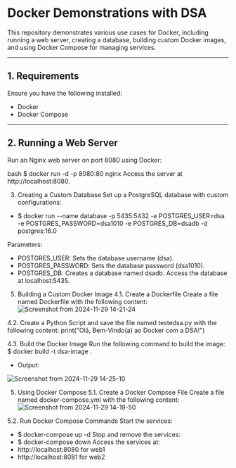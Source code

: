 # Docker Demonstrations with DSA

This repository demonstrates various use cases for Docker, including running a web server, creating a database, building custom Docker images, and using Docker Compose for managing services.

---

## 1. Requirements
Ensure you have the following installed:
- Docker
- Docker Compose

---

## 2. Running a Web Server

Run an Nginx web server on port 8080 using Docker:

bash
$ docker run -d -p 8080:80 nginx
Access the server at http://localhost:8080.

3. Creating a Custom Database
Set up a PostgreSQL database with custom configurations:
- $ docker run --name database -p 5435:5432 -e POSTGRES_USER=dsa -e POSTGRES_PASSWORD=dsa1010 -e POSTGRES_DB=dsadb -d postgres:16.0

Parameters:
  - POSTGRES_USER: Sets the database username (dsa).
  - POSTGRES_PASSWORD: Sets the database password (dsa1010).
  - POSTGRES_DB: Creates a database named dsadb.
Access the database at localhost:5435.

5. Building a Custom Docker Image
4.1. Create a Dockerfile
Create a file named Dockerfile with the following content:
![Screenshot from 2024-11-29 14-21-24](https://github.com/user-attachments/assets/491a98ed-a999-437e-bd33-dff02cdeba00)

4.2. Create a Python Script and save the file named testedsa.py with the following content:
print("Olá, Bem-Vindo(a) ao Docker com a DSA!")

4.3. Build the Docker Image
Run the following command to build the image:
$ docker build -t dsa-image . 
- Output:
  
![Screenshot from 2024-11-29 14-25-10](https://github.com/user-attachments/assets/7f8bb213-2ff9-4c96-bb9d-46ef909b6d50)


5. Using Docker Compose
5.1. Create a Docker Compose File
Create a file named docker-compose.yml with the following content:
![Screenshot from 2024-11-29 14-19-50](https://github.com/user-attachments/assets/1d4487b3-ab13-422a-9903-711d8d027056)

5.2. Run Docker Compose Commands
Start the services:
 - $ docker-compose up -d
Stop and remove the services:
 - $ docker-compose down
Access the services at:
 - http://localhost:8080 for web1
 - http://localhost:8081 for web2








